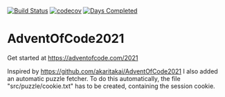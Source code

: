 [![Build Status](https://github.com/Fortunoxx/AdventOfCode2021/actions/workflows/python-package.yml/badge.svg)](https://github.com/Fortunoxx/AdventOfCode2021/actions)
[![codecov](https://codecov.io/gh/Fortunoxx/AdventOfCode2021/branch/main/graph/badge.svg)](https://codecov.io/gh/Fortunoxx/AdventOfCode2021)
[![Days Completed](https://img.shields.io/badge/days%20completed-15.5-yellow)](https://adventofcode.com/2021/)

# AdventOfCode2021
Get started at https://adventofcode.com/2021

Inspired by https://github.com/akaritakai/AdventOfCode2021 I also added an automatic puzzle fetcher.
To do this automatically, the file "src/puzzle/cookie.txt" has to be created, containing the session cookie.
